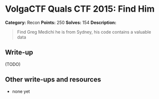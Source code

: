 # VolgaCTF Quals CTF 2015: Find Him

**Category:** Recon
**Points:** 250
**Solves:** 154
**Description:**

> Find Greg Medichi he is from Sydney, his code contains a valuable data

## Write-up

(TODO)

## Other write-ups and resources

* none yet
